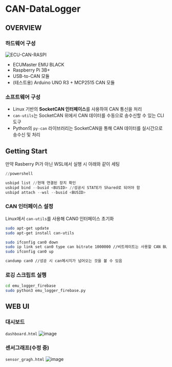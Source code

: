 # CAN-DataLogger

## OVERVIEW

### 하드웨어 구성

![ECU-CAN-RASPI](https://github.com/user-attachments/assets/559677cb-8672-4a76-9522-492ca7da93d2)

- ECUMaster EMU BLACK  
- Raspberry Pi 3B+  
- USB-to-CAN 모듈  
- (테스트용) Arduino UNO R3 + MCP2515 CAN 모듈  

### 소프트웨어 구성

- Linux 기반의 **SocketCAN 인터페이스**를 사용하여 CAN 통신을 처리  
- `can-utils`는 SocketCAN 위에서 CAN 데이터를 수동으로 송수신할 수 있는 CLI 도구  
- Python의 `py-can` 라이브러리는 SocketCAN을 통해 CAN 데이터를 실시간으로 송수신 및 처리

## Getting Start
만약 Rasberry Pi가 아닌 WSL에서 실행 시 아래와 같이 세팅
``` powershell
//powershell

usbipd list //현재 연결된 장치 확인
usbipd bind --busid <BUSID> //성공시 STATE가 Shared로 되어야 함
usbipd attach --wsl --busid <BUSID>
```

### CAN 인터페이스 설정
Linux에서 ```can-utils```를 사용해 CAN0 인터페이스 초기화
``` bash
sudo apt-get update
sudo apt-get install can-utils

sudo ifconfig can0 down
sudo ip link set can0 type can bitrate 1000000 //비트레이트는 사용할 CAN BUS에 맞게 설정
sudo ifconfig can0 up

candump can0 //성공 시 can메시지가 넘어오는 것을 볼 수 있음
```
### 로깅 스크립트 실행
``` bash
cd emu_logger_firebase
sudo python3 emu_logger_firebase.py
```

## WEB UI
### 대시보드
```dashboard.html```
![image](https://github.com/user-attachments/assets/2db50bff-2fe6-4b85-9293-2717f42b307e)

### 센서그래프(수정 중)
```sensor_gragh.html```
![image](https://github.com/user-attachments/assets/b23ef203-c98f-4a2e-9498-21b9d3120dbd)
